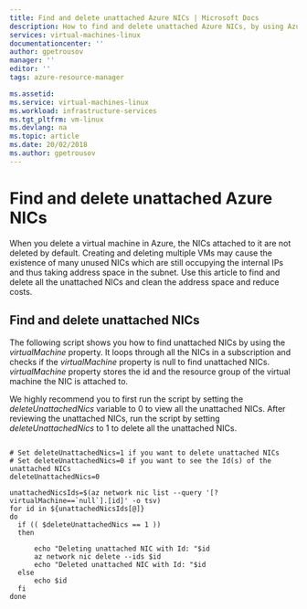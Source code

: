 ```yaml
---
title: Find and delete unattached Azure NICs | Microsoft Docs
description: How to find and delete unattached Azure NICs, by using Azure CLI
services: virtual-machines-linux
documentationcenter: ''
author: gpetrousov
manager: ''
editor: ''
tags: azure-resource-manager

ms.assetid: 
ms.service: virtual-machines-linux
ms.workload: infrastructure-services
ms.tgt_pltfrm: vm-linux
ms.devlang: na
ms.topic: article
ms.date: 20/02/2018
ms.author: gpetrousov
---
```

# Find and delete unattached Azure NICs
When you delete a virtual machine in Azure, the NICs attached to it are not deleted by default. Creating and deleting multiple VMs may cause the existence of many unused NICs which are still occupying the internal IPs and thus taking address space in the subnet. Use this article to find and delete all the unattached NICs and clean the address space and reduce costs.


## Find and delete unattached NICs

The following script shows you how to find unattached NICs by using the *virtualMachine* property. It loops through all the NICs in a subscription and checks if the *virtualMachine* property is null to find unattached NICs. *virtualMachine* property stores the id and the resource group of the virtual machine the NIC is attached to.

We highly recommend you to first run the script by setting the *deleteUnattachedNics* variable to 0 to view all the unattached NICs. After reviewing the unattached NICs, run the script by setting *deleteUnattachedNics* to 1 to delete all the unattached NICs.

 ```azurecli

# Set deleteUnattachedNics=1 if you want to delete unattached NICs
# Set deleteUnattachedNics=0 if you want to see the Id(s) of the unattached NICs
deleteUnattachedNics=0

unattachedNicsIds=$(az network nic list --query '[?virtualMachine==`null`].[id]' -o tsv)
for id in ${unattachedNicsIds[@]}
do
   if (( $deleteUnattachedNics == 1 ))
   then

       echo "Deleting unattached NIC with Id: "$id
       az network nic delete --ids $id
       echo "Deleted unattached NIC with Id: "$id
   else
       echo $id
   fi
done
